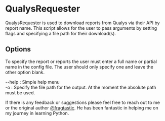 # QualysRequester

QualysRequester is used to download reports from Qualys via their API by report name. This script allows for the user to pass arguments by setting flags and specifying a file path for their download(s). 

## Options

To specify the report or reports the user must enter a full name or partial name in the config file. The user should only specify one and leave the other option blank. 

--help : Simple help menu <br/>
-o : Specify the file path for the output. At the moment the absolute path must be used. 

If there is any feedback or suggestions please feel free to reach out to me or the original author [@fragtastic]( https://github.com/fragtastic ). He has been fantastic in helping me on my journey in learning Python. 
